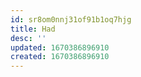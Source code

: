 ```yaml
---
id: sr8om0nnj31of91b1oq7hjg
title: Had
desc: ''
updated: 1670386896910
created: 1670386896910
---
```

